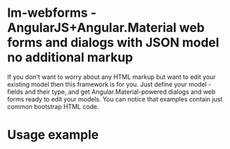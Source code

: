 # lm-webforms - AngularJS+Angular.Material web forms and dialogs with JSON model no additional markup
  
If you don't want to worry about any HTML markup but want to edit your existing model then this framework is for you.
Just define your model - fields and their type, and get Angular.Material-powered dialogs and web forms ready to edit your models.
You can notice that examples contain just common bootstrap HTML code.
 
# Usage example

